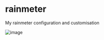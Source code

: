 # rainmeter
My rainmeter configuration and customisation

![image](https://github.com/momcilovicluka/rainmeter/assets/68912857/2ef19c0a-f115-438b-99d2-45d2edfb12ec)
